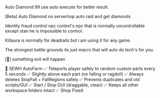 Auto Diamond 99 use auto execute for better result.

[Beta] Auto Diamond no serverhop auto raid and get diamonds

Identity fraud control npc control's npc that is normally uncontrollable except stan he is impossible to control.

Killaura is normally for deadrails but i am using it for any game.

The strongest battle grounds its just macro that will auto do tech's for you.

[🎃] something evil will happen

🎃 SEWH AutoFarm
✅ Teleports player safely to random custom parts every 5 seconds
✅ Slightly above each part (no falling or ragdoll)
✅ Always deletes StopFall + FallRegions safely
✅ Prevents duplicates and old scripts/GUI
✅ Start / Stop GUI (draggable, clean)
✅ Keeps all other workspace folders intact
✅ Shop Fixed
